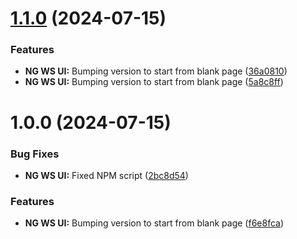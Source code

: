 # [1.1.0](https://github.com/Wholestone/NG-WS-UI/compare/v1.0.0...v1.1.0) (2024-07-15)


### Features

* **NG WS UI:** Bumping version to start from blank page ([36a0810](https://github.com/Wholestone/NG-WS-UI/commit/36a0810f711ed2472c00585340c427fe7c4ade1b))
* **NG WS UI:** Bumping version to start from blank page ([5a8c8ff](https://github.com/Wholestone/NG-WS-UI/commit/5a8c8ff4a5ae04ba1d58c150d465cfcb8dbd5d3c))

# 1.0.0 (2024-07-15)


### Bug Fixes

* **NG WS UI:** Fixed NPM script ([2bc8d54](https://github.com/Wholestone/NG-WS-UI/commit/2bc8d5446194c3b3f7761d4041caa9e25e1ba5cd))


### Features

* **NG WS UI:** Bumping version to start from blank page ([f6e8fca](https://github.com/Wholestone/NG-WS-UI/commit/f6e8fca42ae8dd236df8768cccea1399182bfe8d))
